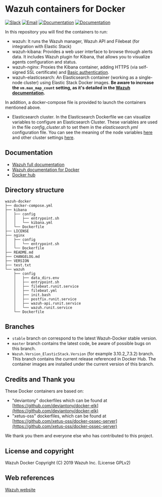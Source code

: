 # Wazuh containers for Docker

[![Slack](https://img.shields.io/badge/slack-join-blue.svg)](https://wazuh.com/community/join-us-on-slack/)
[![Email](https://img.shields.io/badge/email-join-blue.svg)](https://groups.google.com/forum/#!forum/wazuh)
[![Documentation](https://img.shields.io/badge/docs-view-green.svg)](https://documentation.wazuh.com)
[![Documentation](https://img.shields.io/badge/web-view-green.svg)](https://wazuh.com)

In this repository you will find the containers to run:

* wazuh: It runs the Wazuh manager, Wazuh API and Filebeat (for integration with Elastic Stack)
* wazuh-kibana: Provides a web user interface to browse through alerts data. It includes Wazuh plugin for Kibana, that allows you to visualize agents configuration and status.
* wazuh-nginx: Proxies the Kibana container, adding HTTPS (via self-signed SSL certificate) and [Basic authentication](https://developer.mozilla.org/en-US/docs/Web/HTTP/Authentication#Basic_authentication_scheme).
* wazuh-elasticsearch: An Elasticsearch container (working as a single-node cluster) using Elastic Stack Docker images. **Be aware to increase the `vm.max_map_count` setting, as it's detailed in the [Wazuh documentation](https://documentation.wazuh.com/current/docker/wazuh-container.html#increase-max-map-count-on-your-host-linux).** 

In addition, a docker-compose file is provided to launch the containers mentioned above. 

* Elasticsearch cluster. In the Elasticsearch Dockerfile we can visualize variables to configure an Elasticsearch Cluster. These variables are used in the file *config_cluster.sh* to set them in the *elasticsearch.yml* configuration file. You can see the meaning of the node variables [here](https://www.elastic.co/guide/en/elasticsearch/reference/current/modules-node.html) and other cluster settings [here](https://github.com/elastic/elasticsearch/blob/master/distribution/src/config/elasticsearch.yml).

## Documentation

* [Wazuh full documentation](http://documentation.wazuh.com)
* [Wazuh documentation for Docker](https://documentation.wazuh.com/current/docker/index.html)
* [Docker hub](https://hub.docker.com/u/wazuh)

## Directory structure

	wazuh-docker
	├── docker-compose.yml
	├── kibana
	│   ├── config
	│   │   ├── entrypoint.sh
	│   │   └── kibana.yml
	│   └── Dockerfile
	├── LICENSE
	├── nginx
	│   ├── config
	│   │   └── entrypoint.sh
	│   └── Dockerfile
	├── README.md
	├── CHANGELOG.md
	├── VERSION
	├── test.txt
	└── wazuh
	    ├── config
	    │   ├── data_dirs.env
	    │   ├── entrypoint.sh
	    │   ├── filebeat.runit.service
	    │   ├── filebeat.yml
	    │   ├── init.bash
	    │   ├── postfix.runit.service
	    │   ├── wazuh-api.runit.service
	    │   └── wazuh.runit.service
	    └── Dockerfile


## Branches

* `stable` branch on correspond to the latest Wazuh-Docker stable version.
* `master` branch contains the latest code, be aware of possible bugs on this branch.
* `Wazuh.Version_ElasticStack.Version` (for example 3.10.2_7.3.2) branch. This branch contains the current release referenced in Docker Hub. The container images are installed under the current version of this branch.

## Credits and Thank you

These Docker containers are based on:

*  "deviantony" dockerfiles which can be found at [https://github.com/deviantony/docker-elk](https://github.com/deviantony/docker-elk)
*  "xetus-oss" dockerfiles, which can be found at [https://github.com/xetus-oss/docker-ossec-server](https://github.com/xetus-oss/docker-ossec-server)

We thank you them and everyone else who has contributed to this project.

## License and copyright

Wazuh Docker Copyright (C) 2019 Wazuh Inc. (License GPLv2)

## Web references

[Wazuh website](http://wazuh.com)
